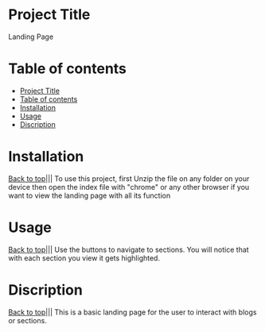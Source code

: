 # Project Title
Landing Page

# Table of contents
- [Project Title](#project-title)
- [Table of contents](#table-of-contents)
- [Installation](#installation)
- [Usage](#usage)
- [Discription](#discription)

# Installation
[Back to top](#project-title)|||
To use this project, first Unzip the file on any folder on your device
then open the index file with "chrome" or any other browser
if you want to view the landing page with all its function


# Usage
[Back to top](#project-title)|||
Use the buttons to navigate to sections.
You will notice that with each section you view it gets highlighted.

# Discription
[Back to top](#project-title)|||
This is a basic landing page for the user to interact with blogs or sections.
